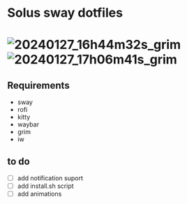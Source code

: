 <h1>Solus sway dotfiles<h1/>

![20240127_16h44m32s_grim](https://github.com/Facundo-c-c/Solus-sway-dotfiles/assets/121110001/becb80c7-1858-4290-afc0-8680aee4bad5)![20240127_17h06m41s_grim](https://github.com/Facundo-c-c/Solus-sway-dotfiles/assets/121110001/ce39ed57-a4a6-45c4-942c-2e8ea1313b58)

## Requirements
- sway
- rofi 
- kitty 
- waybar
- grim 
- iw

## to do
- [ ] add notification suport 
- [ ] add install.sh script
- [ ] add animations 
